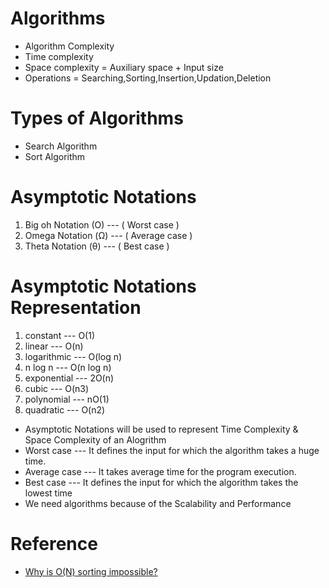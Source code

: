 # Algorithms
* Algorithm Complexity
* Time complexity
* Space complexity = Auxiliary space + Input size
* Operations = Searching,Sorting,Insertion,Updation,Deletion
# Types of Algorithms
* Search Algorithm
* Sort Algorithm
# Asymptotic Notations
1. Big oh Notation (O) --- ( Worst case )
2. Omega Notation (Ω) --- ( Average case )
3. Theta Notation (θ) --- ( Best case )
# Asymptotic Notations Representation
1. constant --- O(1)
2. linear --- O(n)
3. logarithmic --- 	O(log n)
4. n log n --- O(n log n)
5. exponential --- 2O(n)
6. cubic --- O(n3)
7. polynomial --- nO(1)
8. quadratic --- O(n2)
* Asymptotic Notations will be used to represent Time Complexity & Space Complexity of an Alogrithm
* Worst case --- It defines the input for which the algorithm takes a huge time.
* Average case --- It takes average time for the program execution.
* Best case --- It defines the input for which the algorithm takes the lowest time
* We need algorithms because of the Scalability and Performance

# Reference
* [Why is O(N) sorting impossible?](https://www.youtube.com/watch?v=4Q72kbwyEmk&list=RDCMUCRPMAqdtSgd0Ipeef7iFsKw&index=25)
  
